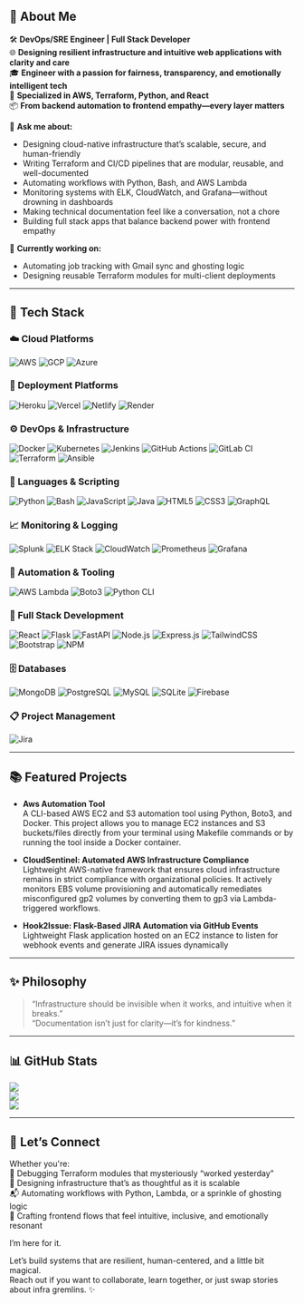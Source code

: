 ## 👋 About Me

🛠️ **DevOps/SRE Engineer | Full Stack Developer**  
🌐 **Designing resilient infrastructure and intuitive web applications with clarity and care**  
🎓 **Engineer with a passion for fairness, transparency, and emotionally intelligent tech**  
🚀 **Specialized in AWS, Terraform, Python, and React**  
📦 **From backend automation to frontend empathy—every layer matters**  

💬 **Ask me about:**   
- Designing cloud-native infrastructure that’s scalable, secure, and human-friendly  
- Writing Terraform and CI/CD pipelines that are modular, reusable, and well-documented  
- Automating workflows with Python, Bash, and AWS Lambda 
- Monitoring systems with ELK, CloudWatch, and Grafana—without drowning in dashboards  
- Making technical documentation feel like a conversation, not a chore
- Building full stack apps that balance backend power with frontend empathy 

📌 **Currently working on:**  
- Automating job tracking with Gmail sync and ghosting logic  
- Designing reusable Terraform modules for multi-client deployments  
---

## 🧰 Tech Stack

### ☁️ Cloud Platforms
![AWS](https://img.shields.io/badge/AWS-Advanced-%23FF9900.svg?style=for-the-badge&logo=amazon-aws&logoColor=white) ![GCP](https://img.shields.io/badge/GCP-Intermediate-%234285F4.svg?style=for-the-badge&logo=google-cloud&logoColor=white) ![Azure](https://img.shields.io/badge/Azure-Basic-%230072C6.svg?style=for-the-badge&logo=microsoftazure&logoColor=white)  

### 🚀 Deployment Platforms
![Heroku](https://img.shields.io/badge/Heroku-%23430098.svg?style=for-the-badge&logo=heroku&logoColor=white) ![Vercel](https://img.shields.io/badge/Vercel-%23000000.svg?style=for-the-badge&logo=vercel&logoColor=white) ![Netlify](https://img.shields.io/badge/Netlify-%23000000.svg?style=for-the-badge&logo=netlify&logoColor=#00C7B7) ![Render](https://img.shields.io/badge/Render-%23000000.svg?style=for-the-badge&logo=render&logoColor=white)  


### ⚙️ DevOps & Infrastructure
![Docker](https://img.shields.io/badge/Docker-%230db7ed.svg?style=for-the-badge&logo=docker&logoColor=white) ![Kubernetes](https://img.shields.io/badge/Kubernetes-%23326ce5.svg?style=for-the-badge&logo=kubernetes&logoColor=white) ![Jenkins](https://img.shields.io/badge/Jenkins-%232C5263.svg?style=for-the-badge&logo=jenkins&logoColor=white) ![GitHub Actions](https://img.shields.io/badge/GitHub_Actions-%232C5263.svg?style=for-the-badge&logo=github&logoColor=white) ![GitLab CI](https://img.shields.io/badge/GitLab_CI-%23181717.svg?style=for-the-badge&logo=gitlab&logoColor=white) ![Terraform](https://img.shields.io/badge/Terraform-%235835CC.svg?style=for-the-badge&logo=terraform&logoColor=white) ![Ansible](https://img.shields.io/badge/Ansible-%23121011.svg?style=for-the-badge&logo=ansible&logoColor=white)  

### 🧠 Languages & Scripting
![Python](https://img.shields.io/badge/Python-3670A0?style=for-the-badge&logo=python&logoColor=ffdd54) ![Bash](https://img.shields.io/badge/Bash-%23121011.svg?style=for-the-badge&logo=gnu-bash&logoColor=white) ![JavaScript](https://img.shields.io/badge/JavaScript-%23323330.svg?style=for-the-badge&logo=javascript&logoColor=%23F7DF1E) ![Java](https://img.shields.io/badge/Java-%23ED8B00.svg?style=for-the-badge&logo=openjdk&logoColor=white) ![HTML5](https://img.shields.io/badge/HTML5-%23E34F26.svg?style=for-the-badge&logo=html5&logoColor=white) ![CSS3](https://img.shields.io/badge/CSS3-%231572B6.svg?style=for-the-badge&logo=css3&logoColor=white) ![GraphQL](https://img.shields.io/badge/GraphQL-E10098?style=for-the-badge&logo=graphql&logoColor=white)  


### 📈 Monitoring & Logging
![Splunk](https://img.shields.io/badge/Splunk-%23000000.svg?style=for-the-badge&logo=splunk&logoColor=white) ![ELK Stack](https://img.shields.io/badge/ELK_Stack-%230377CC.svg?style=for-the-badge&logo=elasticsearch&logoColor=white) ![CloudWatch](https://img.shields.io/badge/CloudWatch-%23FF9900.svg?style=for-the-badge&logo=amazon-aws&logoColor=white) ![Prometheus](https://img.shields.io/badge/Prometheus-%23E6522C.svg?style=for-the-badge&logo=prometheus&logoColor=white) ![Grafana](https://img.shields.io/badge/Grafana-%23F46800.svg?style=for-the-badge&logo=grafana&logoColor=white)  

### 🤖 Automation & Tooling
![AWS Lambda](https://img.shields.io/badge/AWS_Lambda-%23FF9900.svg?style=for-the-badge&logo=amazon-aws&logoColor=white) ![Boto3](https://img.shields.io/badge/Boto3-%23013243.svg?style=for-the-badge&logo=python&logoColor=white) ![Python CLI](https://img.shields.io/badge/Python_CLI-%23121011.svg?style=for-the-badge&logo=python&logoColor=white)  

### 🧱 Full Stack Development
![React](https://img.shields.io/badge/React-%2320232a.svg?style=for-the-badge&logo=react&logoColor=%2361DAFB) ![Flask](https://img.shields.io/badge/Flask-%23000.svg?style=for-the-badge&logo=flask&logoColor=white) ![FastAPI](https://img.shields.io/badge/FastAPI-%2300C7B7.svg?style=for-the-badge&logo=fastapi&logoColor=white) ![Node.js](https://img.shields.io/badge/Node.js-6DA55F?style=for-the-badge&logo=node.js&logoColor=white) ![Express.js](https://img.shields.io/badge/Express.js-%23404d59.svg?style=for-the-badge&logo=express&logoColor=%2361DAFB) ![TailwindCSS](https://img.shields.io/badge/TailwindCSS-%2338B2AC.svg?style=for-the-badge&logo=tailwind-css&logoColor=white) ![Bootstrap](https://img.shields.io/badge/Bootstrap-%238511FA.svg?style=for-the-badge&logo=bootstrap&logoColor=white) ![NPM](https://img.shields.io/badge/NPM-%23CB3837.svg?style=for-the-badge&logo=npm&logoColor=white)  


### 🗄️ Databases
![MongoDB](https://img.shields.io/badge/MongoDB-%234ea94b.svg?style=for-the-badge&logo=mongodb&logoColor=white) ![PostgreSQL](https://img.shields.io/badge/PostgreSQL-%23316192.svg?style=for-the-badge&logo=postgresql&logoColor=white) ![MySQL](https://img.shields.io/badge/MySQL-4479A1.svg?style=for-the-badge&logo=mysql&logoColor=white) ![SQLite](https://img.shields.io/badge/SQLite-%2307405e.svg?style=for-the-badge&logo=sqlite&logoColor=white) ![Firebase](https://img.shields.io/badge/Firebase-%23039BE5.svg?style=for-the-badge&logo=firebase&logoColor=white)  

### 📋 Project Management
![Jira](https://img.shields.io/badge/Jira-%230A0FFF.svg?style=for-the-badge&logo=jira&logoColor=white)  

---

## 📚 Featured Projects

- **Aws Automation Tool**  
  A CLI-based AWS EC2 and S3 automation tool using Python, Boto3, and Docker. This project allows you to manage EC2 instances and S3 buckets/files directly from your terminal using Makefile commands or by running the tool inside a Docker container.

- **CloudSentinel: Automated AWS Infrastructure Compliance**  
  Lightweight AWS-native framework that ensures cloud infrastructure remains in strict compliance with organizational policies. It actively monitors EBS volume provisioning and automatically remediates misconfigured gp2 volumes by converting them to gp3 via Lambda-triggered workflows.

- **Hook2Issue: Flask-Based JIRA Automation via GitHub Events**  
  Lightweight Flask application hosted on an EC2 instance to listen for webhook events and generate JIRA issues dynamically

---

## ✨ Philosophy

> “Infrastructure should be invisible when it works, and intuitive when it breaks.”  
> “Documentation isn’t just for clarity—it’s for kindness.”  

---

## 📊 GitHub Stats

![](https://github-readme-stats.vercel.app/api?username=trushashah14&theme=radical&hide_border=false&include_all_commits=true&count_private=true)<br/>
![](https://github-readme-streak-stats.herokuapp.com/?user=trushashah14&theme=radical&hide_border=true)<br/>
![](https://github-readme-stats.vercel.app/api/top-langs/?username=trushashah14&theme=radical&hide_border=false&include_all_commits=false&count_private=false&layout=compact)

---

## 💬 Let’s Connect

Whether you're:  
🔧 Debugging Terraform modules that mysteriously “worked yesterday”  
🧠 Designing infrastructure that’s as thoughtful as it is scalable  
📬 Automating workflows with Python, Lambda, or a sprinkle of ghosting logic  
🎨 Crafting frontend flows that feel intuitive, inclusive, and emotionally resonant  

I’m here for it.

Let’s build systems that are resilient, human-centered, and a little bit magical.  
Reach out if you want to collaborate, learn together, or just swap stories about infra gremlins. ✨
